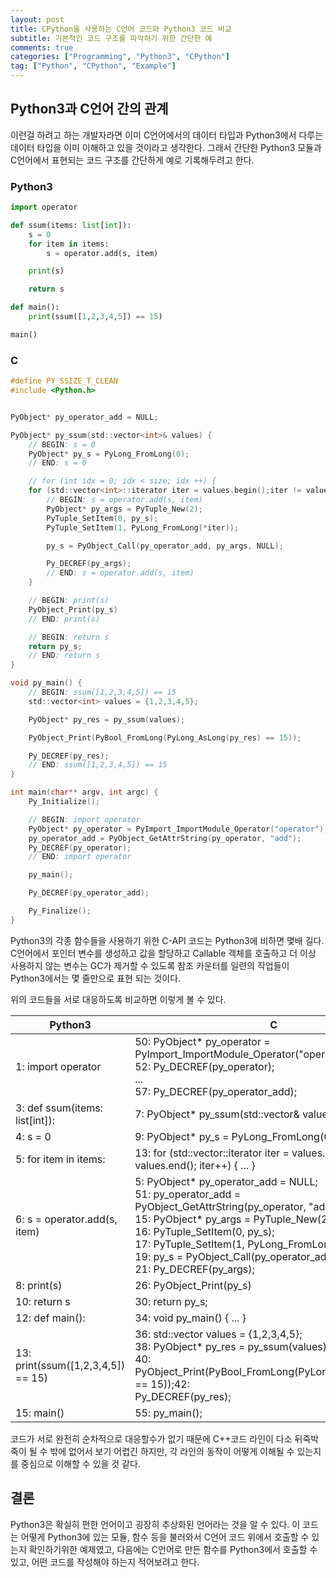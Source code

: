 ```yaml
---
layout: post
title: CPython을 사용하는 C언어 코드와 Python3 코드 비교
subtitle: 기본적인 코드 구조를 파악하기 위한 간단한 예
comments: true
categories: ["Programming", "Python3", "CPython"]
tag: ["Python", "CPython", "Example"]
---
```


## Python3과 C언어 간의 관계

이런걸 하려고 하는 개발자라면 이미 C언어에서의 데이터 타입과 Python3에서 다루는 데이터 타입을 이미 이해하고 있을 것이라고 생각한다. 그래서 간단한 Python3 모듈과 C언어에서 표현되는 코드 구조를 간단하게 예로 기록해두려고 한다.


### Python3

```python
import operator

def ssum(items: list[int]):
    s = 0
    for item in items:
        s = operator.add(s, item)

    print(s)

    return s

def main():
    print(ssum([1,2,3,4,5]) == 15)

main()
```

### C

```c
#define PY_SSIZE_T_CLEAN
#include <Python.h>


PyObject* py_operator_add = NULL;

PyObject* py_ssum(std::vector<int>& values) {
    // BEGIN: s = 0
    PyObject* py_s = PyLong_FromLong(0);
    // END: s = 0

    // for (int idx = 0; idx < size; idx ++) {
    for (std::vector<int>::iterator iter = values.begin();iter != values.end(); iter++){
        // BEGIN: s = operator.add(s, item)
        PyObject* py_args = PyTuple_New(2);
        PyTuple_SetItem(0, py_s);
        PyTuple_SetItem(1, PyLong_FromLong(*iter));

        py_s = PyObject_Call(py_operator_add, py_args, NULL);

        Py_DECREF(py_args);
        // END: s = operator.add(s, item)
    }

    // BEGIN: print(s)
    PyObject_Print(py_s)
    // END: print(s)

    // BEGIN: return s
    return py_s;
    // END: return s
}

void py_main() {
    // BEGIN: ssum([1,2,3,4,5]) == 15
    std::vector<int> values = {1,2,3,4,5};

    PyObject* py_res = py_ssum(values);

    PyObject_Print(PyBool_FromLong(PyLong_AsLong(py_res) == 15));

    Py_DECREF(py_res);
    // END: ssum([1,2,3,4,5]) == 15
}

int main(char** argv, int argc) {
    Py_Initialize();

    // BEGIN: import operator
    PyObject* py_operator = PyImport_ImportModule_Operator("operator");
    py_operator_add = PyObject_GetAttrString(py_operator, "add");
    Py_DECREF(py_operator);
    // END: import operator

    py_main();

    Py_DECREF(py_operator_add);

    Py_Finalize();
}
```

Python3의 각종 함수들을 사용하기 위한 C-API 코드는 Python3에 비하면 몇배 길다. C언어에서 포인터 변수를 생성하고 값을 할당하고 Callable 객체를 호출하고 더 이상 사용하지 않는 변수는 GC가 제거할 수 있도록 참조 카운터를 일련의 작업들이 Python3에서는 몇 줄만으로 표현 되는 것이다.

위의 코드들을 서로 대응하도록 비교하면 이렇게 볼 수 있다.

Python3 | C
---|---
1: import operator | 50: PyObject* py_operator = PyImport_ImportModule_Operator("operator");<br/>52: Py_DECREF(py_operator);<br/>...<br/>57: Py_DECREF(py_operator_add);
3: def ssum(items: list[int]): | 7: PyObject* py_ssum(std::vector<int>& values) { ... }
4: s = 0 | 9: PyObject* py_s = PyLong_FromLong(0);
5: for item in items: | 13: for (std::vector<int>::iterator iter = values.begin();iter != values.end(); iter++) { ... }
6: s = operator.add(s, item) | 5: PyObject* py_operator_add = NULL;<br/>51: py_operator_add = PyObject_GetAttrString(py_operator, "add");<br/>15: PyObject* py_args = PyTuple_New(2);<br/> 16: PyTuple_SetItem(0, py_s);<br/>17: PyTuple_SetItem(1, PyLong_FromLong(*iter));<br/>19: py_s = PyObject_Call(py_operator_add, py_args, NULL);<br/>21: Py_DECREF(py_args);
8: print(s) | 26: PyObject_Print(py_s)
10: return s | 30: return py_s;
12: def main(): | 34: void py_main() { ... }
13: print(ssum(\[1,2,3,4,5\]) == 15) | 36: std::vector<int> values = {1,2,3,4,5};<br/>38: PyObject* py_res = py_ssum(values);<br/>40: PyObject_Print(PyBool_FromLong(PyLong_AsLong(py_res) == 15));42: <br/>Py_DECREF(py_res);
15: main() | 55: py_main();

코드가 서로 완전히 순차적으로 대응할수가 없기 때문에 C++코드 라인이 다소 뒤죽박죽이 될 수 밖에 없어서 보기 어렵긴 하지만, 각 라인의 동작이 어떻게 이해될 수 있는지를 중심으로 이해할 수 있을 것 같다. 

## 결론

Python3은 확실히 편한 언어이고 굉장히 추상화된 언어라는 것을 알 수 있다. 이 코드는 어떻게 Python3에 있는 모듈, 함수 등을 불러와서 C언어 코드 위에서 호출할 수 있는지 확인하기위한 예제였고, 다음에는 C언어로 만든 함수를 Python3에서 호출할 수 있고, 어떤 코드를 작성해야 하는지 적어보려고 한다.

